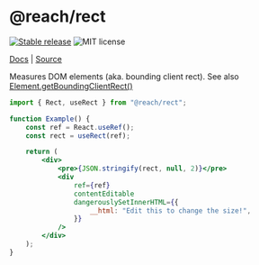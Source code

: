 # @reach/rect

[![Stable release](https://img.shields.io/npm/v/@reach/rect.svg)](https://npm.im/@reach/rect) ![MIT license](https://badgen.now.sh/badge/license/MIT)

[Docs](https://reach.tech/rect) | [Source](https://github.com/reach/reach-ui/tree/main/packages/rect)

Measures DOM elements (aka. bounding client rect). See also [Element.getBoundingClientRect()](https://developer.mozilla.org/en-US/docs/Web/API/Element/getBoundingClientRect)

```jsx
import { Rect, useRect } from "@reach/rect";

function Example() {
	const ref = React.useRef();
	const rect = useRect(ref);

	return (
		<div>
			<pre>{JSON.stringify(rect, null, 2)}</pre>
			<div
				ref={ref}
				contentEditable
				dangerouslySetInnerHTML={{
					__html: "Edit this to change the size!",
				}}
			/>
		</div>
	);
}
```
